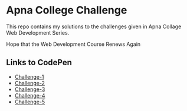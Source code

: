 # Apna College Challenge

This repo contains my solutions to the challenges given in Apna Collage Web Development Series.

Hope that the Web Development Course Renews Again

## Links to CodePen

* [Challenge-1](https://codepen.io/_LLPABHINAB_/pen/NWEWLWO)
* [Challenge-2](https://codepen.io/_LLPABHINAB_/pen/vYQYzEJ)
* [Challenge-3](https://codepen.io/_LLPABHINAB_/pen/YzRzOyx)
* [Challenge-4](https://codepen.io/_LLPABHINAB_/pen/LYXYJyL)
* [Challenge-5](https://codepen.io/_LLPABHINAB_/pen/xxQxyXJ)